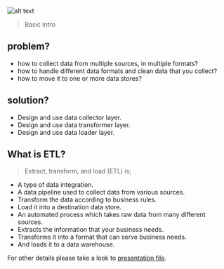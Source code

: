 ![alt text](https://raw.githubusercontent.com/rnglab/presentations/master/etl/etl_thumbnail.png)

> Basic Intro

## problem?
- how to collect data from multiple sources, in multiple formats?
- how to handle different data formats and clean data that you collect?
- how to move it to one or more data stores?

## solution?
- Design and use data collector layer.
- Design and use data transformer layer.
- Design and use data loader layer.

##  What is ETL?
> Extract, transform, and load (ETL) is; 

- A type of data integration.
- A data pipeline used to collect data from various sources.
- Transform the data according to business rules.
- Load it into a destination data store.
- An automated process which takes raw data from many different sources.
- Extracts the information that your business needs.
- Transforms it into a format that can serve business needs.
- And loads it to a data warehouse.

For other details please take a look to [presentation file](https://github.com/rnglab/presentations/raw/master/etl/rngEtlExtractTransformLoad.pptx).




